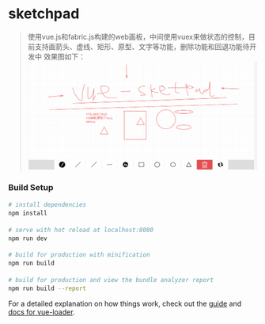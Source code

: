 # sketchpad

>使用vue.js和fabric.js构建的web画板，中间使用vuex来做状态的控制，目前支持画箭头、虚线、矩形、原型、文字等功能，删除功能和回退功能待开发中
效果图如下：
![](src/assets/img.png)
### Build Setup

``` bash
# install dependencies
npm install

# serve with hot reload at localhost:8080
npm run dev

# build for production with minification
npm run build

# build for production and view the bundle analyzer report
npm run build --report
```

For a detailed explanation on how things work, check out the [guide](http://vuejs-templates.github.io/webpack/) and [docs for vue-loader](http://vuejs.github.io/vue-loader).
